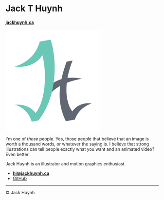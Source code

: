 # Jack T Huynh

#### [jackhuynh.ca](http://jackhuynh.ca/)

![](images/logo.svg)

I'm one of *those* people. Yes, those people that believe that an image is worth a thousand words, or whatever the saying is. I believe that strong illustrations can tell people exactly what you want and an animated video? Even better.

Jack Huynh is an illustrator and motion graphics enthusiast.

- **[hi@jackhuynh.ca](mailto:hi@jackhuynh.ca)**
- [GitHub](https://github.com/jako-ry)

---

© Jack Huynh
